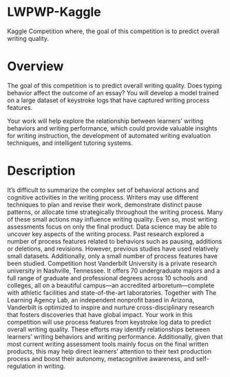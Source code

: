 # LWPWP-Kaggle
Kaggle Competition where, the goal of this competition is to predict overall writing quality.


# Overview
The goal of this competition is to predict overall writing quality. Does typing behavior affect the outcome of an essay? You will develop a model trained on a large dataset of keystroke logs that have captured writing process features.

Your work will help explore the relationship between learners’ writing behaviors and writing performance, which could provide valuable insights for writing instruction, the development of automated writing evaluation techniques, and intelligent tutoring systems.

# Description

It’s difficult to summarize the complex set of behavioral actions and cognitive activities in the writing process. Writers may use different techniques to plan and revise their work, demonstrate distinct pause patterns, or allocate time strategically throughout the writing process. Many of these small actions may influence writing quality. Even so, most writing assessments focus on only the final product. Data science may be able to uncover key aspects of the writing process.
Past research explored a number of process features related to behaviors such as pausing, additions or deletions, and revisions. However, previous studies have used relatively small datasets. Additionally, only a small number of process features have been studied.
Competition host Vanderbilt University is a private research university in Nashville, Tennessee. It offers 70 undergraduate majors and a full range of graduate and professional degrees across 10 schools and colleges, all on a beautiful campus—an accredited arboretum—complete with athletic facilities and state-of-the-art laboratories. Together with ​The Learning Agency Lab, an independent nonprofit based in Arizona, Vanderbilt is optimized to inspire and nurture cross-disciplinary research that fosters discoveries that have global impact.
Your work in this competition will use process features from keystroke log data to predict overall writing quality. These efforts may identify relationships between learners’ writing behaviors and writing performance. Additionally, given that most current writing assessment tools mainly focus on the final written products, this may help direct learners’ attention to their text production process and boost their autonomy, metacognitive awareness, and self-regulation in writing.
